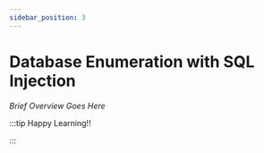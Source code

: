 ```yaml
---
sidebar_position: 3
---
```


# Database Enumeration with SQL Injection

_Brief Overview Goes Here_

:::tip Happy Learning!!

<QuestButton text="Go To Quest" link="https://app.stackup.dev/quest_page/database-enumeration-with-sql-injection" />

:::
